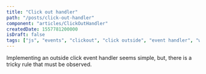 ```yaml
---
title: "Click out handler"
path: "/posts/click-out-handler"
component: "articles/ClickOutHandler"
createdDate: 1557781200000
isDraft: false
tags: ["js", "events", "clickout", "click outside", "event handler", "web"]
---
```


Implementing an outside click event handler seems simple, but, there is a tricky rule that must be observed.
